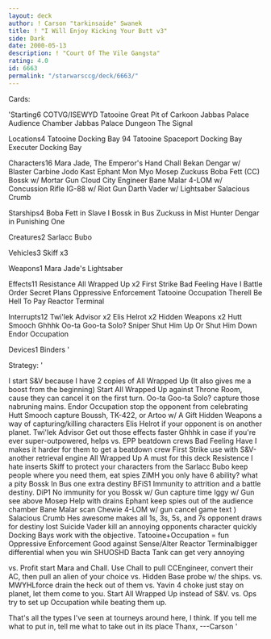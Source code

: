 ```yaml
---
layout: deck
author: ! Carson "tarkinsaide" Swanek
title: ! "I Will Enjoy Kicking Your Butt v3"
side: Dark
date: 2000-05-13
description: ! "Court Of The Vile Gangsta"
rating: 4.0
id: 6663
permalink: "/starwarsccg/deck/6663/"
---
```

Cards: 

'Starting6
COTVG/ISEWYD
Tatooine Great Pit of Carkoon
Jabbas Palace Audience Chamber
Jabbas Palace Dungeon
The Signal

Locations4
Tatooine Docking Bay 94
Tatooine
Spaceport Docking Bay
Executer Docking Bay

Characters16
Mara Jade, The Emperor's Hand
Chall Bekan
Dengar w/ Blaster Carbine
Jodo Kast
Ephant Mon
Myo
Mosep
Zuckuss
Boba Fett (CC)
Bossk w/ Mortar Gun
Cloud City Engineer
Bane Malar
4-LOM w/ Concussion Rifle
IG-88 w/ Riot Gun
Darth Vader w/ Lightsaber
Salacious Crumb

Starships4
Boba Fett in Slave I
Bossk in Bus
Zuckuss in Mist Hunter
Dengar in Punishing One

Creatures2
Sarlacc
Bubo

Vehicles3
Skiff x3

Weapons1
Mara Jade's Lightsaber

Effects11
Resistance
All Wrapped Up x2
First Strike
Bad Feeling Have I
Battle Order
Secret Plans
Oppressive Enforcement
Tatooine Occupation
Therell Be Hell To Pay
Reactor Terminal

Interrupts12
Twi'lek Advisor x2
Elis Helrot x2
Hidden Weapons x2
Hutt Smooch
Ghhhk
Oo-ta Goo-ta Solo?
Sniper
Shut Him Up Or Shut Him Down
Endor Occupation

Devices1
Binders '

Strategy: '

I start S&V because I have 2 copies of All Wrapped Up (It also gives me a boost from the beginning) Start All Wrapped Up against Throne Room, cause they can cancel it on the first turn.
Oo-ta Goo-ta Solo? capture those nabruning mains.
Endor Occupation stop the opponent from celebrating
Hutt Smooch capture Boussh, TK-422, or Artoo w/ A Gift
Hidden Weapons a way of capturing/killing characters
Elis Helrot if your opponent is on another planet.
Twi'lek Advisor Get out those effects faster
Ghhhk in case if you're ever super-outpowered, helps vs. EPP beatdown crews
Bad Feeling Have I makes it harder for them to get a beatdown crew
First Strike use with S&V-another retrieval engine
All Wrapped Up A must for this deck
Resistence I hate inserts
Skiff to protect your characters from the Sarlacc
Bubo keep people where you need them, eat spies
ZiMH you only have 6 ability? what a pity
Bossk In Bus one extra destiny
BFiS1 Immunity to attrition and a battle destiny.
DiP1 No immunity for you
Bossk w/ Gun capture time
Iggy w/ Gun see above
Mosep Help with drains
Ephant keep spies out of the audience chamber
Bane Malar scan Chewie
4-LOM w/ gun cancel game text )
Salacious Crumb  Hes awesome	makes all 1s, 3s, 5s, and 7s opponent draws for destiny lost
Suicide Vader kill an annoying opponents character quickly
Docking Bays work with the objective.
Tatooine+Occupation = fun
Oppressive Enforcement Good against Sense/Alter
Reactor Terminalbigger differential when you win
SHUOSHD  Bacta Tank can get very annoying


vs. Profit start Mara and Chall. Use Chall to pull CCEngineer, convert their AC, then pull an alien of your choice
vs. Hidden Base probe w/ the ships.
vs. MWYHLforce drain the heck out of them
vs. Yavin 4 choke just stay on planet, let them come to you.  Start All Wrapped Up instead of S&V.
vs. Ops try to set up Occupation while beating them up.

That's all the types I've seen at tourneys around here, I think.
If you tell me what to put in, tell me what to take out in its place
Thanx,
---Carson
'
